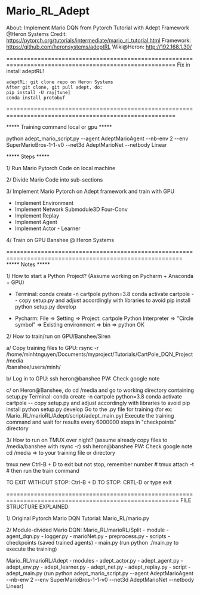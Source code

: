 # Mario_RL_Adept
About: Implement Mario DQN from Pytorch Tutorial with Adept Framework @Heron Systems
Credit: https://pytorch.org/tutorials/intermediate/mario_rl_tutorial.html
Framework: https://github.com/heronsystems/adeptRL
Wiki@Heron: http://192.168.1.30/

=======================================================================================================
Fix in install adeptRL!

    adeptRL: git clone repo on Heron Systems
    After git clone, git pull adept, do:
    pip install -U ray[tune]
    conda install protobuf

=======================================================================================================

***** Training command local or gpu *****

python adept_mario_script.py --agent AdeptMarioAgent --nb-env 2 --env SuperMarioBros-1-1-v0 --net3d AdeptMarioNet --netbody Linear

***** Steps *****

1/ Run Mario Pytorch Code on local machine

2/ Divide Mario Code into sub-sections

3/ Implement Mario Pytorch on Adept framework and train with GPU 

   + Implement Environment
   + Implement Network Submodule3D Four-Conv
   + Implement Replay
   + Implement Agent
   + Implement Actor - Learner
   
4/ Train on GPU Banshee @ Heron Systems
   
=========================================================================================================
***** Notes *****

1/ How to start a Python Project? (Assume working on Pycharm + Anaconda + GPU)
* Terminal:
   conda create -n cartpole python=3.8
   conda activate cartpole
   -- copy setup.py and adjust accordingly with libraries to avoid pip install
   python setup.py develop
   
* Pycharm:
   File => Setting => Project: cartpole
   Python Interpreter => "Circle symbol" => Existing environment => bin => python
   OK

2/ How to train/run on GPU/Banshee/Siren

   a/ Copy training files to GPU:
      rsync -r /home/minhtnguyen/Documents/myproject/Tutorials/CartPole_DQN_Project /media                                                    
      /banshee/users/minh/
      
   b/ Log in to GPU:
      ssh heron@banshee
      PW: Check google note
      
   c/ on Heron@Banshee, do cd /media and go to working directory containing setup.py
      Terminal:
         conda create -n cartpole python=3.8
         conda activate cartpole
         -- copy setup.py and adjust accordingly with libraries to avoid pip install
         python setup.py develop
      Go to the .py file for training (for ex: Mario_RL/marioRL/Adept/script/adept_main.py)
      Execute the training command and wait for results every 6000000 steps in "checkpoints" directory

3/ How to run on TMUX over night? (assume already copy files to /media/banshee with rsync -r)
   ssh heron@banshee
   PW: Check google note
   cd /media => to your training file or directory
   
   tmux new 
   Ctrl-B + D to exit but not stop, remember number #
   tmux attach -t #
   then run the train command
   
   TO EXIT WITHOUT STOP: Ctrl-B + D
   TO STOP: CRTL-D or type exit
   
========================================================================================================
FILE STRUCTURE EXPLAINED:

1/ Original Pytorch Mario DQN Tutorial: Mario_RL/mario.py

2/ Module-divided Mario DQN:
Mario_RL/marioRL/Split
    - module 
        - agent_dqn.py
        - logger.py
        - marioNet.py
        - preprocess.py
    - scripts
        - checkpoints (saved trained agents)
        - main.py 
    (run python ./main.py to execute the training)

Mario_RL/marioRL/Adept
    - modules
        - adept_actor.py
        - adept_agent.py
        - adept_env.py
        - adept_learner.py
        - adept_net.py
        - adept_replay.py
    - script
        - adept_main.py
    (run python adept_mario_script.py --agent AdeptMarioAgent --nb-env 2 --env SuperMarioBros-1-1-v0 --net3d AdeptMarioNet --netbody Linear)
